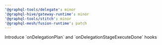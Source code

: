 ```yaml
---
'@graphql-tools/delegate': minor
'@graphql-hive/gateway-runtime': minor
'@graphql-tools/stitch': minor
'@graphql-mesh/fusion-runtime': patch
---
```


Introduce \`onDelegationPlan\` and \`onDelegationStageExecuteDone\` hooks
